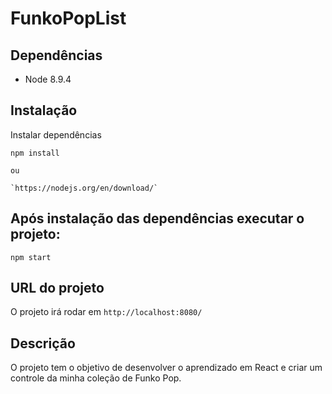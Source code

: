 # FunkoPopList

## Dependências

- Node 8.9.4

## Instalação

Instalar dependências 

	npm install

	ou

	`https://nodejs.org/en/download/`

## Após instalação das dependências executar o projeto:
    
    npm start


## URL do projeto        
O projeto irá rodar em `http://localhost:8080/`

## Descrição
O projeto tem o objetivo de desenvolver o aprendizado em React e criar um controle da minha coleção de Funko Pop.


